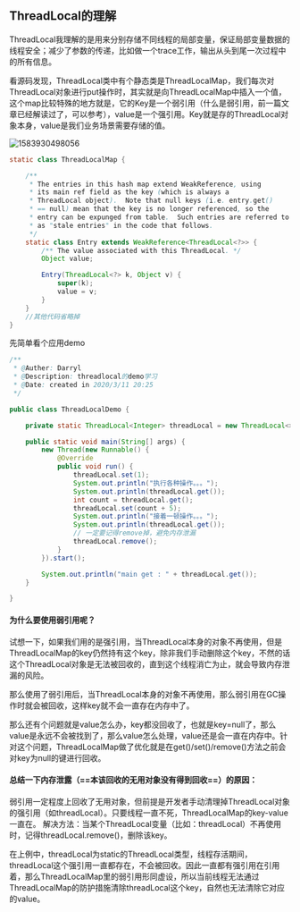 ## ThreadLocal的理解

ThreadLocal我理解的是用来分别存储不同线程的局部变量，保证局部变量数据的线程安全；减少了参数的传递，比如做一个trace工作，输出从头到尾一次过程中的所有信息。



看源码发现，ThreadLocal类中有个静态类是ThreadLocalMap，我们每次对ThreadLocal对象进行put操作时，其实就是向ThreadLocalMap中插入一个值，这个map比较特殊的地方就是，它的Key是一个弱引用（什么是弱引用，前一篇文章已经解读过了，可以参考），value是一个强引用。Key就是存的ThreadLocal对象本身，value是我们业务场景需要存储的值。

![1583930498056](C:\Users\Darryl\AppData\Roaming\Typora\typora-user-images\1583930498056.png)

```java
static class ThreadLocalMap {

    /**
     * The entries in this hash map extend WeakReference, using
     * its main ref field as the key (which is always a
     * ThreadLocal object).  Note that null keys (i.e. entry.get()
     * == null) mean that the key is no longer referenced, so the
     * entry can be expunged from table.  Such entries are referred to
     * as "stale entries" in the code that follows.
     */
    static class Entry extends WeakReference<ThreadLocal<?>> {
        /** The value associated with this ThreadLocal. */
        Object value;

        Entry(ThreadLocal<?> k, Object v) {
            super(k);
            value = v;
        }
    }
    //其他代码省略掉
}
```

先简单看个应用demo

```java
/**
 * @Auther: Darryl
 * @Description: threadlocal的demo学习
 * @Date: created in 2020/3/11 20:25
 */

public class ThreadLocalDemo {

    private static ThreadLocal<Integer> threadLocal = new ThreadLocal<>();

    public static void main(String[] args) {
        new Thread(new Runnable() {
            @Override
            public void run() {
                threadLocal.set(1);
                System.out.println("执行各种操作。。。");
                System.out.println(threadLocal.get());
                int count = threadLocal.get();
                threadLocal.set(count + 5);
                System.out.println("接着一顿操作。。。");
                System.out.println(threadLocal.get());
                // 一定要记得remove掉，避免内存泄漏
                threadLocal.remove();
            }
        }).start();

        System.out.println("main get : " + threadLocal.get());
    }

}
```





#### 为什么要使用弱引用呢？

试想一下，如果我们用的是强引用，当ThreadLocal本身的对象不再使用，但是ThreadLocalMap的key仍然持有这个key，除非我们手动删除这个key，不然的话这个ThreadLocal对象是无法被回收的，直到这个线程消亡为止，就会导致内存泄漏的风险。

那么使用了弱引用后，当ThreadLocal本身的对象不再使用，那么弱引用在GC操作时就会被回收，这样key就不会一直存在内存中了。

那么还有个问题就是value怎么办，key都没回收了，也就是key=null了，那么value是永远不会被找到了，那么value怎么处理，value还是会一直在内存中。针对这个问题，ThreadLocalMap做了优化就是在get()/set()/remove()方法之前会对key为null的键进行回收。



#### 总结一下内存泄露（==本该回收的无用对象没有得到回收==）的原因：

弱引用一定程度上回收了无用对象，但前提是开发者手动清理掉ThreadLocal对象的强引用（如threadLocal）。只要线程一直不死，ThreadLocalMap的key-value一直在。
解决方法：当某个ThreadLocal变量（比如：threadLocal）不再使用时，记得threadLocal.remove()，删除该key。

在上例中，threadLocal为static的ThreadLocal类型，线程存活期间，threadLocal这个强引用一直都存在，不会被回收。因此一直都有强引用在引用着，那么ThreadLocalMap里的弱引用形同虚设，所以当前线程无法通过ThreadLocalMap的防护措施清除threadLocal这个key，自然也无法清除它对应的value。
